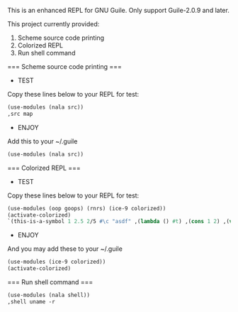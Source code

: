 This is an enhanced REPL for GNU Guile.
Only support Guile-2.0.9 and later.

This project currently provided:

1. Scheme source code printing
2. Colorized REPL
3. Run shell command

=== Scheme source code printing ===
* TEST

Copy these lines below to your REPL for test:
``` scheme
(use-modules (nala src))
,src map
```

* ENJOY

Add this to your ~/.guile
``` scheme
(use-modules (nala src))
```

=== Colorized REPL ===

* TEST

Copy these lines below to your REPL for test:
``` scheme
(use-modules (oop goops) (rnrs) (ice-9 colorized))
(activate-colorized)
`(this-is-a-symbol 1 2.5 2/5 #\c "asdf" ,(lambda () #t) ,(cons 1 2) ,(vector 1 2 3) #2u32@2@3((1 2) (3 4)) ,(make-bytevector 10 99) ,<object>)
```

* ENJOY

And you may add these to your ~/.guile
``` scheme
(use-modules (ice-9 colorized))
(activate-colorized)
```


=== Run shell command ===
``` scheme
(use-modules (nala shell))
,shell uname -r
``` 

